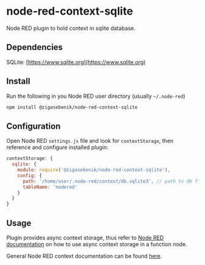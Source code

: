 # node-red-context-sqlite

Node RED plugin to hold context in sqlite database.

## Dependencies

SQLite: [https://www.sqlite.org](https://www.sqlite.org)

## Install

Run the following in you Node RED user directory (usually `~/.node-red`)

```bash
npm install @zigasebenik/node-red-context-sqlite
```

## Configuration

Open Node RED `settings.js` file and look for `contextStorage`, then reference and configure installed plugin:

```js
contextStorage: {
  sqlite: {
    module: require('@zigasebenik/node-red-context-sqlite'),
    config: {
      path: '/home/user/.node-red/context/db.sqlite3', // path to db file
      tableName: 'nodered'
    }
  }
}
```

## Usage

Plugin provides async context storage, thus refer to [Node RED documentation](https://nodered.org/docs/user-guide/writing-functions#asynchronous-context-access) on how to use async context storage in a function node.

General Node RED context documentation can be found [here](https://nodered.org/docs/user-guide/context).
